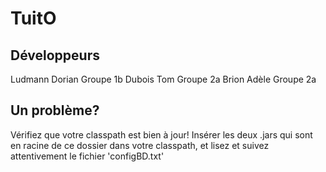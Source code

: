 # TuitO

## Développeurs
Ludmann Dorian Groupe 1b
Dubois Tom Groupe 2a
Brion Adèle Groupe 2a

## Un problème?
Vérifiez que votre classpath est bien à jour! Insérer les deux .jars qui sont en racine de ce dossier dans votre classpath, et lisez et suivez attentivement le fichier 'configBD.txt'

